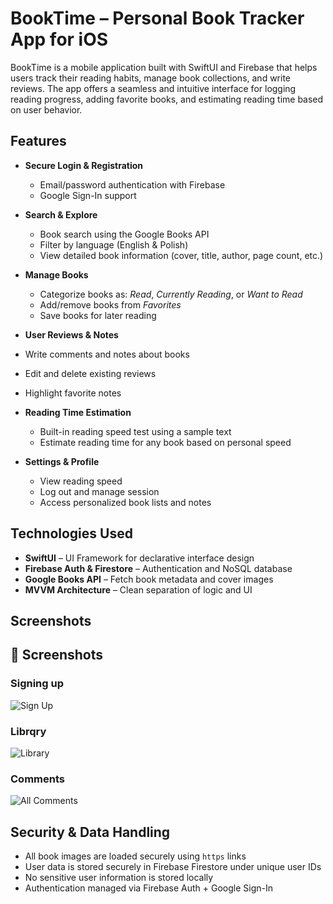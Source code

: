 # BookTime – Personal Book Tracker App for iOS

BookTime is a mobile application built with SwiftUI and Firebase that helps users track their reading habits, manage book collections, and write reviews. The app offers a seamless and intuitive interface for logging reading progress, adding favorite books, and estimating reading time based on user behavior.

## Features

- **Secure Login & Registration**
  - Email/password authentication with Firebase
  - Google Sign-In support

- **Search & Explore**
  - Book search using the Google Books API
  - Filter by language (English & Polish)
  - View detailed book information (cover, title, author, page count, etc.)

- **Manage Books**
  - Categorize books as: *Read*, *Currently Reading*, or *Want to Read*
  - Add/remove books from *Favorites*
  - Save books for later reading

-  **User Reviews & Notes**
  - Write comments and notes about books
  - Edit and delete existing reviews
  - Highlight favorite notes

- **Reading Time Estimation**
  - Built-in reading speed test using a sample text
  - Estimate reading time for any book based on personal speed

- **Settings & Profile**
  - View reading speed
  - Log out and manage session
  - Access personalized book lists and notes

## Technologies Used

- **SwiftUI** – UI Framework for declarative interface design
- **Firebase Auth & Firestore** – Authentication and NoSQL database
- **Google Books API** – Fetch book metadata and cover images
- **MVVM Architecture** – Clean separation of logic and UI

## Screenshots
## 📸 Screenshots

### Signing up
![Sign Up](SignUp.png)

### Librqry
![Library](screenshots/Library.png)

### Comments
![All Comments](screenshots/All_Comments.png)
## Security & Data Handling

- All book images are loaded securely using `https` links
- User data is stored securely in Firebase Firestore under unique user IDs
- No sensitive user information is stored locally
- Authentication managed via Firebase Auth + Google Sign-In

